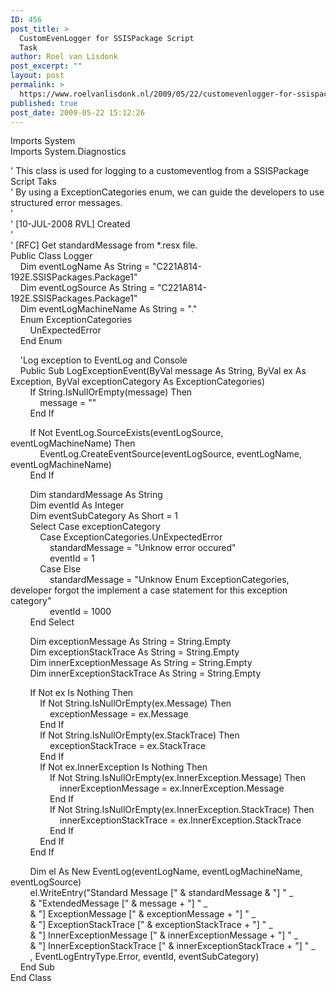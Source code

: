 ```yaml
---
ID: 456
post_title: >
  CustomEvenLogger for SSISPackage Script
  Task
author: Roel van Lisdonk
post_excerpt: ""
layout: post
permalink: >
  https://www.roelvanlisdonk.nl/2009/05/22/customevenlogger-for-ssispackage-script-task/
published: true
post_date: 2009-05-22 15:12:26
---
```

<p>Imports System    <br />Imports System.Diagnostics </p>  <p>' This class is used for logging to a customeventlog from a SSISPackage Script Taks    <br />' By using a ExceptionCategories enum, we can guide the developers to use structured error messages.     <br />'     <br />' [10-JUL-2008 RVL] Created     <br />'     <br />' [RFC] Get standardMessage from *.resx file.     <br />Public Class Logger     <br />&#160;&#160;&#160; Dim eventLogName As String = &quot;C221A814-192E.SSISPackages.Package1&quot;     <br />&#160;&#160;&#160; Dim eventLogSource As String = &quot;C221A814-192E.SSISPackages.Package1&quot;     <br />&#160;&#160;&#160; Dim eventLogMachineName As String = &quot;.&quot;     <br />&#160;&#160;&#160; Enum ExceptionCategories     <br />&#160;&#160;&#160;&#160;&#160;&#160;&#160; UnExpectedError     <br />&#160;&#160;&#160; End Enum </p>  <p>&#160;&#160;&#160; 'Log exception to EventLog and Console    <br />&#160;&#160;&#160; Public Sub LogExceptionEvent(ByVal message As String, ByVal ex As Exception, ByVal exceptionCategory As ExceptionCategories)     <br />&#160;&#160;&#160;&#160;&#160;&#160;&#160; If String.IsNullOrEmpty(message) Then     <br />&#160;&#160;&#160;&#160;&#160;&#160;&#160;&#160;&#160;&#160;&#160; message = &quot;&quot;     <br />&#160;&#160;&#160;&#160;&#160;&#160;&#160; End If </p>  <p>&#160;&#160;&#160;&#160;&#160;&#160;&#160; If Not EventLog.SourceExists(eventLogSource, eventLogMachineName) Then    <br />&#160;&#160;&#160;&#160;&#160;&#160;&#160;&#160;&#160;&#160;&#160; EventLog.CreateEventSource(eventLogSource, eventLogName, eventLogMachineName)     <br />&#160;&#160;&#160;&#160;&#160;&#160;&#160; End If </p>  <p>&#160;&#160;&#160;&#160;&#160;&#160;&#160; Dim standardMessage As String    <br />&#160;&#160;&#160;&#160;&#160;&#160;&#160; Dim eventId As Integer     <br />&#160;&#160;&#160;&#160;&#160;&#160;&#160; Dim eventSubCategory As Short = 1     <br />&#160;&#160;&#160;&#160;&#160;&#160;&#160; Select Case exceptionCategory     <br />&#160;&#160;&#160;&#160;&#160;&#160;&#160;&#160;&#160;&#160;&#160; Case ExceptionCategories.UnExpectedError     <br />&#160;&#160;&#160;&#160;&#160;&#160;&#160;&#160;&#160;&#160;&#160;&#160;&#160;&#160;&#160; standardMessage = &quot;Unknow error occured&quot;     <br />&#160;&#160;&#160;&#160;&#160;&#160;&#160;&#160;&#160;&#160;&#160;&#160;&#160;&#160;&#160; eventId = 1     <br />&#160;&#160;&#160;&#160;&#160;&#160;&#160;&#160;&#160;&#160;&#160; Case Else     <br />&#160;&#160;&#160;&#160;&#160;&#160;&#160;&#160;&#160;&#160;&#160;&#160;&#160;&#160;&#160; standardMessage = &quot;Unknow Enum ExceptionCategories, developer forgot the implement a case statement for this exception category&quot;     <br />&#160;&#160;&#160;&#160;&#160;&#160;&#160;&#160;&#160;&#160;&#160;&#160;&#160;&#160;&#160; eventId = 1000     <br />&#160;&#160;&#160;&#160;&#160;&#160;&#160; End Select </p>  <p>&#160;&#160;&#160;&#160;&#160;&#160;&#160; Dim exceptionMessage As String = String.Empty    <br />&#160;&#160;&#160;&#160;&#160;&#160;&#160; Dim exceptionStackTrace As String = String.Empty     <br />&#160;&#160;&#160;&#160;&#160;&#160;&#160; Dim innerExceptionMessage As String = String.Empty     <br />&#160;&#160;&#160;&#160;&#160;&#160;&#160; Dim innerExceptionStackTrace As String = String.Empty </p>  <p>&#160;&#160;&#160;&#160;&#160;&#160;&#160; If Not ex Is Nothing Then    <br />&#160;&#160;&#160;&#160;&#160;&#160;&#160;&#160;&#160;&#160;&#160; If Not String.IsNullOrEmpty(ex.Message) Then     <br />&#160;&#160;&#160;&#160;&#160;&#160;&#160;&#160;&#160;&#160;&#160;&#160;&#160;&#160;&#160; exceptionMessage = ex.Message     <br />&#160;&#160;&#160;&#160;&#160;&#160;&#160;&#160;&#160;&#160;&#160; End If     <br />&#160;&#160;&#160;&#160;&#160;&#160;&#160;&#160;&#160;&#160;&#160; If Not String.IsNullOrEmpty(ex.StackTrace) Then     <br />&#160;&#160;&#160;&#160;&#160;&#160;&#160;&#160;&#160;&#160;&#160;&#160;&#160;&#160;&#160; exceptionStackTrace = ex.StackTrace     <br />&#160;&#160;&#160;&#160;&#160;&#160;&#160;&#160;&#160;&#160;&#160; End If     <br />&#160;&#160;&#160;&#160;&#160;&#160;&#160;&#160;&#160;&#160;&#160; If Not ex.InnerException Is Nothing Then     <br />&#160;&#160;&#160;&#160;&#160;&#160;&#160;&#160;&#160;&#160;&#160;&#160;&#160;&#160;&#160; If Not String.IsNullOrEmpty(ex.InnerException.Message) Then     <br />&#160;&#160;&#160;&#160;&#160;&#160;&#160;&#160;&#160;&#160;&#160;&#160;&#160;&#160;&#160;&#160;&#160;&#160;&#160; innerExceptionMessage = ex.InnerException.Message     <br />&#160;&#160;&#160;&#160;&#160;&#160;&#160;&#160;&#160;&#160;&#160;&#160;&#160;&#160;&#160; End If     <br />&#160;&#160;&#160;&#160;&#160;&#160;&#160;&#160;&#160;&#160;&#160;&#160;&#160;&#160;&#160; If Not String.IsNullOrEmpty(ex.InnerException.StackTrace) Then     <br />&#160;&#160;&#160;&#160;&#160;&#160;&#160;&#160;&#160;&#160;&#160;&#160;&#160;&#160;&#160;&#160;&#160;&#160;&#160; innerExceptionStackTrace = ex.InnerException.StackTrace     <br />&#160;&#160;&#160;&#160;&#160;&#160;&#160;&#160;&#160;&#160;&#160;&#160;&#160;&#160;&#160; End If     <br />&#160;&#160;&#160;&#160;&#160;&#160;&#160;&#160;&#160;&#160;&#160; End If     <br />&#160;&#160;&#160;&#160;&#160;&#160;&#160; End If </p>  <p>&#160;&#160;&#160;&#160;&#160;&#160;&#160; Dim el As New EventLog(eventLogName, eventLogMachineName, eventLogSource)    <br />&#160;&#160;&#160;&#160;&#160;&#160;&#160; el.WriteEntry(&quot;Standard Message [&quot; &amp; standardMessage &amp; &quot;] &quot; _     <br />&#160;&#160;&#160;&#160;&#160;&#160;&#160; &amp; &quot;ExtendedMessage [&quot; &amp; message + &quot;] &quot; _     <br />&#160;&#160;&#160;&#160;&#160;&#160;&#160; &amp; &quot;] ExceptionMessage [&quot; &amp; exceptionMessage + &quot;] &quot; _     <br />&#160;&#160;&#160;&#160;&#160;&#160;&#160; &amp; &quot;] ExceptionStackTrace [&quot; &amp; exceptionStackTrace + &quot;] &quot; _     <br />&#160;&#160;&#160;&#160;&#160;&#160;&#160; &amp; &quot;] InnerExceptionMessage [&quot; &amp; innerExceptionMessage + &quot;] &quot; _     <br />&#160;&#160;&#160;&#160;&#160;&#160;&#160; &amp; &quot;] InnerExceptionStackTrace [&quot; &amp; innerExceptionStackTrace + &quot;] &quot; _     <br />&#160;&#160;&#160;&#160;&#160;&#160;&#160; , EventLogEntryType.Error, eventId, eventSubCategory)     <br />&#160;&#160;&#160; End Sub     <br />End Class</p>